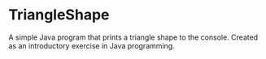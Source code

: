 # TriangleShape
A simple Java program that prints a triangle shape to the console. Created as an introductory exercise in Java programming.
